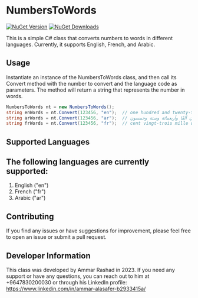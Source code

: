 # NumbersToWords

[![NuGet Version](https://img.shields.io/nuget/v/ZainCashPayment.svg)](https://www.nuget.org/packages/Payment_ZainCash/1.0.0)
[![NuGet Downloads](https://img.shields.io/nuget/dt/ZainCashPayment.svg)](https://www.nuget.org/packages/Payment_ZainCash/1.0.0)

This is a simple C# class that converts numbers to words in different languages. Currently, it supports English, French, and Arabic.

## Usage
Instantiate an instance of the NumbersToWords class, and then call its Convert method with the number to convert and the language code as parameters. The method will 
return a string that represents the number in words.


```csharp
NumbersToWords nt = new NumbersToWords();
string enWords = nt.Convert(123456, "en");  // one hundred and twenty-three thousand four hundred and fifty-six
string arWords = nt.Convert(123456, "ar");  // مائة وثلاثة وعشرون ألفًا وأربعمائة وستة وخمسون
string frWords = nt.Convert(123456, "fr");  // cent vingt-trois mille quatre cent cinquante-six
```

## Supported Languages

## The following languages are currently supported:

1. English ("en")
2. French ("fr")
3. Arabic ("ar")

## Contributing
If you find any issues or have suggestions for improvement, please feel free to open an issue or submit a pull request.

## Developer Information
This class was developed by Ammar Rashad in 2023. If you need any support or have any questions, you can reach out to him at +9647830200030 or through his LinkedIn profile: https://www.linkedin.com/in/ammar-alasafer-b2933415a/
